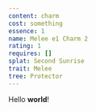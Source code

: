 ```yaml
---
content: charm
cost: something
essence: 1
name: Melee e1 Charm 2
rating: 1
requires: []
splat: Second Sunrise
trait: Melee
tree: Protector
---
```


Hello **world**!
